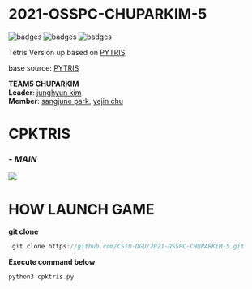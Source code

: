# 2021-OSSPC-CHUPARKIM-5

![badges](https://img.shields.io/badge/OS-ubuntu16.04-red)
![badges](https://img.shields.io/badge/python-3.8-blue)
![badges](https://img.shields.io/badge/pygame-2.0.1-yellow)

Tetris Version up based on [PYTRIS](https://github.com/injekim/PYTRIS)

base source: [PYTRIS](https://github.com/injekim/PYTRIS)


**TEAM5 CHUPARKIM**  
**Leader**: [junghyun kim](https://github.com/Jay-the-notorious)  
**Member**: [sangjune park](https://github.com/SJ-stk), [yejin chu](https://github.com/chuyeee)

# CPKTRIS
### - ***MAIN***
![](https://user-images.githubusercontent.com/57624475/121227005-1701b600-c8c6-11eb-823b-eea1209daf1d.PNG)


# HOW LAUNCH GAME
**git clone**
```c
 git clone https://github.com/CSID-DGU/2021-OSSPC-CHUPARKIM-5.git
```
**Execute command below**
```c
python3 cpktris.py
```

